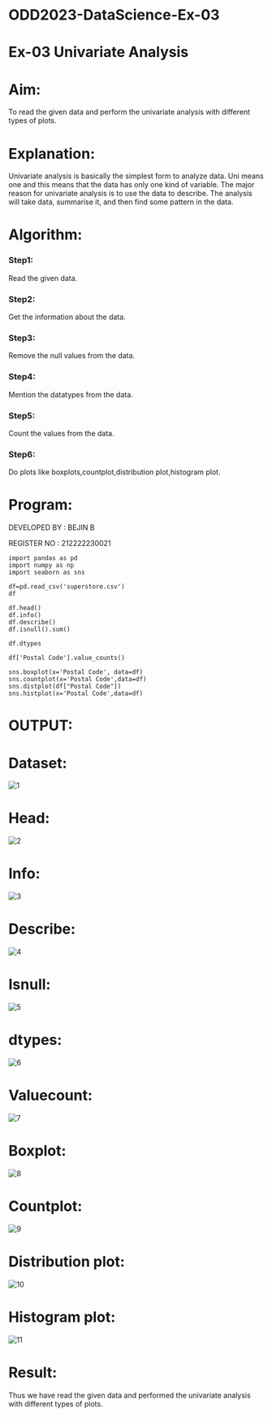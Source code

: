 # ODD2023-DataScience-Ex-03
# Ex-03 Univariate Analysis
# Aim:
To read the given data and perform the univariate analysis with different types of plots.

# Explanation:
Univariate analysis is basically the simplest form to analyze data. Uni means one and this means that the data has only one kind of variable. The major reason for univariate analysis is to use the data to describe. The analysis will take data, summarise it, and then find some pattern in the data.

# Algorithm:
### Step1:
Read the given data.

### Step2:
Get the information about the data.

### Step3:
Remove the null values from the data.

### Step4:
Mention the datatypes from the data.

### Step5:
Count the values from the data.

### Step6:
Do plots like boxplots,countplot,distribution plot,histogram plot.

# Program:
DEVELOPED BY : BEJIN B

REGISTER NO : 212222230021
```
import pandas as pd
import numpy as np
import seaborn as sns

df=pd.read_csv('superstore.csv')
df

df.head()
df.info()
df.describe()
df.isnull().sum()

df.dtypes

df['Postal Code'].value_counts()

sns.boxplot(x='Postal Code', data=df)
sns.countplot(x='Postal Code',data=df)
sns.distplot(df["Postal Code"])
sns.histplot(x='Postal Code',data=df)
```
# OUTPUT:
# Dataset:
![1](https://github.com/Aakash0407/ODD2023-DataScience-Ex-03/assets/118799103/781b5d74-727f-46a4-9828-ceecfb0e956e)

# Head:
![2](https://github.com/Aakash0407/ODD2023-DataScience-Ex-03/assets/118799103/2508722f-131d-40b2-b1ee-8e95bed3601a)

# Info:
![3](https://github.com/Aakash0407/ODD2023-DataScience-Ex-03/assets/118799103/6cbf9100-ea78-47c4-8c87-3d75e37097fb)

# Describe:
![4](https://github.com/Aakash0407/ODD2023-DataScience-Ex-03/assets/118799103/ae407d2d-4f45-40ab-bd97-0d68dcf2ee17)

# Isnull:
![5](https://github.com/Aakash0407/ODD2023-DataScience-Ex-03/assets/118799103/dcbba605-09ec-4c00-9ddc-bfe6310c11ec)

# dtypes:
![6](https://github.com/Aakash0407/ODD2023-DataScience-Ex-03/assets/118799103/9dcf75d9-529d-4301-b766-bfc92760b489)

# Valuecount:
![7](https://github.com/Aakash0407/ODD2023-DataScience-Ex-03/assets/118799103/b578e876-6433-4748-af15-30df40c161dc)

# Boxplot:
![8](https://github.com/Aakash0407/ODD2023-DataScience-Ex-03/assets/118799103/4fe0798d-ccb3-434c-af5c-af1c699c0fc3)

# Countplot:
![9](https://github.com/Aakash0407/ODD2023-DataScience-Ex-03/assets/118799103/5e4c263f-c860-4706-be7d-c3cc6aa0c2c4)

# Distribution plot:
![10](https://github.com/Aakash0407/ODD2023-DataScience-Ex-03/assets/118799103/025b0641-20d7-408f-8e93-560a46384bf5)

# Histogram plot:
![11](https://github.com/Aakash0407/ODD2023-DataScience-Ex-03/assets/118799103/de773a9d-a25a-44a6-9eaf-57937a5d1a4a)

# Result:
Thus we have read the given data and performed the univariate analysis with different types of plots.
